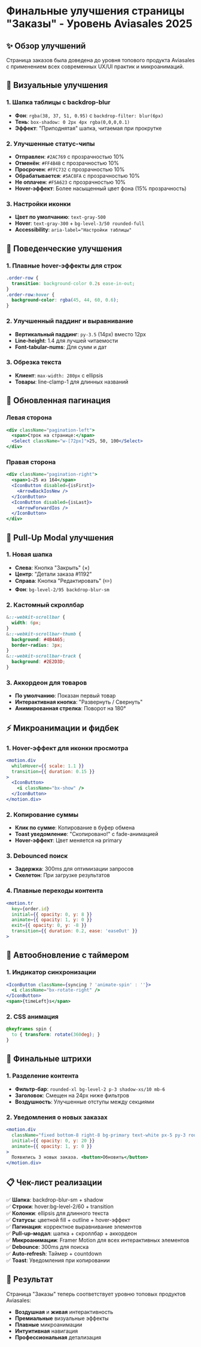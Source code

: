 # Финальные улучшения страницы "Заказы" - Уровень Aviasales 2025

## ✨ Обзор улучшений

Страница заказов была доведена до уровня топового продукта Aviasales с применением всех современных UX/UI практик и микроанимаций.

## 🎨 Визуальные улучшения

### 1. Шапка таблицы с backdrop-blur
- **Фон**: `rgba(38, 37, 51, 0.95)` с `backdrop-filter: blur(6px)`
- **Тень**: `box-shadow: 0 2px 4px rgba(0,0,0,0.1)`
- **Эффект**: "Приподнятая" шапка, читаемая при прокрутке

### 2. Улучшенные статус-чипы
- **Отправлен**: `#2AC769` с прозрачностью 10%
- **Отменён**: `#FF4B4B` с прозрачностью 10% 
- **Просрочен**: `#FFC732` с прозрачностью 10%
- **Обрабатывается**: `#5AC8FA` с прозрачностью 10%
- **Не оплачен**: `#F5A623` с прозрачностью 10%
- **Hover-эффект**: Более насыщенный цвет фона (15% прозрачность)

### 3. Настройки иконки
- **Цвет по умолчанию**: `text-gray-500`
- **Hover**: `text-gray-300` + `bg-level-3/50 rounded-full`
- **Accessibility**: `aria-label="Настройки таблицы"`

## 🎯 Поведенческие улучшения

### 1. Плавные hover-эффекты для строк
```css
.order-row {
  transition: background-color 0.2s ease-in-out;
}
.order-row:hover {
  background-color: rgba(45, 44, 60, 0.6);
}
```

### 2. Улучшенный паддинг и выравнивание
- **Вертикальный паддинг**: `py-3.5` (14px) вместо 12px
- **Line-height**: 1.4 для лучшей читаемости
- **Font-tabular-nums**: Для сумм и дат

### 3. Обрезка текста
- **Клиент**: `max-width: 280px` с ellipsis
- **Товары**: line-clamp-1 для длинных названий

## 📱 Обновленная пагинация

### Левая сторона
```jsx
<div className="pagination-left">
  <span>Строк на странице:</span>
  <Select className="w-[72px]">25, 50, 100</Select>
</div>
```

### Правая сторона
```jsx
<div className="pagination-right">
  <span>1–25 из 164</span>
  <IconButton disabled={isFirst}>
    <ArrowBackIosNew />
  </IconButton>
  <IconButton disabled={isLast}>
    <ArrowForwardIos />
  </IconButton>
</div>
```

## 🔄 Pull-Up Modal улучшения

### 1. Новая шапка
- **Слева**: Кнопка "Закрыть" (×)
- **Центр**: "Детали заказа #1192"
- **Справа**: Кнопка "Редактировать" (✏️)
- **Фон**: `bg-level-2/95 backdrop-blur-sm`

### 2. Кастомный скроллбар
```css
&::-webkit-scrollbar {
  width: 6px;
}
&::-webkit-scrollbar-thumb {
  background: #4B4A65;
  border-radius: 3px;
}
&::-webkit-scrollbar-track {
  background: #2E2D3D;
}
```

### 3. Аккордеон для товаров
- **По умолчанию**: Показан первый товар
- **Интерактивная кнопка**: "Развернуть / Свернуть"
- **Анимированная стрелка**: Поворот на 180°

## ⚡ Микроанимации и фидбек

### 1. Hover-эффект для иконки просмотра
```jsx
<motion.div
  whileHover={{ scale: 1.1 }}
  transition={{ duration: 0.15 }}
>
  <IconButton>
    <i className="bx-show" />
  </IconButton>
</motion.div>
```

### 2. Копирование суммы
- **Клик по сумме**: Копирование в буфер обмена
- **Toast уведомление**: "Скопировано!" с fade-анимацией
- **Hover-эффект**: Цвет меняется на primary

### 3. Debounced поиск
- **Задержка**: 300ms для оптимизации запросов
- **Скелетон**: При загрузке результатов

### 4. Плавные переходы контента
```jsx
<motion.tr
  key={order.id}
  initial={{ opacity: 0, y: 8 }}
  animate={{ opacity: 1, y: 0 }}
  exit={{ opacity: 0, y: -8 }}
  transition={{ duration: 0.2, ease: 'easeOut' }}
>
```

## 🔄 Автообновление с таймером

### 1. Индикатор синхронизации
```jsx
<IconButton className={syncing ? 'animate-spin' : ''}>
  <i className="bx-rotate-right" />
</IconButton>
<span>{timeLeft}s</span>
```

### 2. CSS анимация
```css
@keyframes spin {
  to { transform: rotate(360deg); }
}
```

## 🎨 Финальные штрихи

### 1. Разделение контента
- **Фильтр-бар**: `rounded-xl bg-level-2 p-3 shadow-xs/10 mb-6`
- **Заголовок**: Смещен на 24px ниже фильтров
- **Воздушность**: Улучшенные отступы между секциями

### 2. Уведомления о новых заказах
```jsx
<motion.div
  className="fixed bottom-8 right-8 bg-primary text-white px-5 py-3 rounded-2xl"
  initial={{ opacity: 0, y: 20 }}
  animate={{ opacity: 1, y: 0 }}
>
  Появились 3 новых заказа. <button>Обновить</button>
</motion.div>
```

## 📋 Чек-лист реализации

✅ **Шапка**: backdrop-blur-sm + shadow  
✅ **Строки**: hover:bg-level-2/60 + transition  
✅ **Колонки**: ellipsis для длинного текста  
✅ **Статусы**: цветной fill + outline + hover-эффект  
✅ **Пагинация**: корректное выравнивание элементов  
✅ **Pull-up-модал**: шапка + скроллбар + аккордеон  
✅ **Микроанимации**: Framer Motion для всех интерактивных элементов  
✅ **Debounce**: 300ms для поиска  
✅ **Auto-refresh**: Таймер + countdown  
✅ **Toast**: Уведомления при копировании  

## 🚀 Результат

Страница "Заказы" теперь соответствует уровню топовых продуктов Aviasales:
- **Воздушная** и **живая** интерактивность
- **Премиальные** визуальные эффекты
- **Плавные** микроанимации
- **Интуитивная** навигация
- **Профессиональная** детализация 
